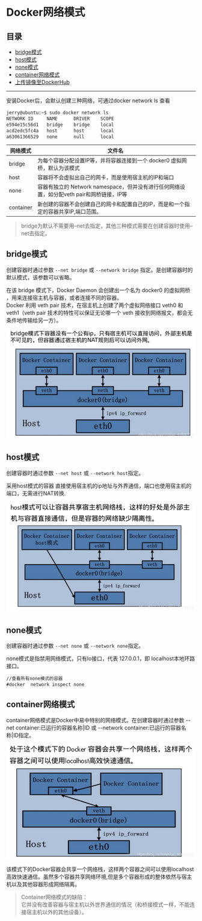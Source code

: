 # Docker网络模式

## 目录
* [bridge模式](#bridge模式)
* [host模式](#host模式)
* [none模式](#none模式)  
* [container网络模式](#container网络模式)
* [上传镜像至DockerHub](#上传镜像至DockerHub)

---

安装Docker后，会默认创建三种网络，可通过docker network ls 查看
```
jerry@ubuntu:~$ sudo docker network ls
NETWORK ID     NAME      DRIVER    SCOPE
e594e15c56d1   bridge    bridge    local
acd2edc5fc4a   host      host      local
a63061366529   none      null      local
```

网络模式 | 文件名	
-----| ---
bridge |为每个容器分配设置IP等，并将容器连接到一个 docker0 虚拟网桥，默认为该模式
host   |  容器将不会虚拟出自己的网卡，而是使用宿主机的IP和端口
none   | 容器有独立的 Network namespace，但并没有进行任何网络设置，如分配veth pair和网桥链接，IP等
container |新创建的容器不会创建自己的网卡和配置自己的IP，而是和一个指定的容器共享IP,端口范围。

>bridge为默认不需要用–net去指定，其他三种模式需要在创建容器时使用–net去指定。


## bridge模式

创建容器时通过参数 `--net bridge` 或 `--network bridge` 指定。是创建容器时的默认模式，该参数可以省略。

在该 bridge 模式下，Docker Daemon 会创建出一个名为 docker0 的虚拟网桥 ，用来连接宿主机与容器，或者连接不同的容器。  
Docker 利用 veth pair 技术，在宿主机上创建了两个虚拟网络接口 veth0 和 veth1（veth pair 技术的特性可以保证无论哪一个 veth 接收到网络报文，都会无条件地传输给另一方）。  

![](./pic/bridge.png)


## host模式

创建容器时通过参数 `--net host` 或 `--network host`指定。

采用host模式的容器 直接使用宿主机的ip地址与外界通信，端口也使用宿主机的端口，无需进行NAT转换.  

![](./pic/host.png)


## none模式

创建容器时通过参数 `--net none` 或 `--network none`指定。

none模式是指禁用网络模式，只有lo接口，代表 127.0.0.1，即 localhost本地环路接口。

```
//查看所有none模式的容器
#docker  network inspect none
```

## container网络模式

container网络模式是Docker中易中特别的网络模式。在创建容器时通过参数 --net container:已运行的容器名称|ID 或 --network container:已运行的容器名称|ID指定。

![](./pic/container.png)

该模式下的Docker容器会共享一个网络栈，这样两个容器之间可以使用localhost高效快速通信。虽然多个容器共享网络环境,但是多个容器形成的整体依然与宿主机以及其他容器形成网络隔离。

>Container网络模式的缺陷：  
>它并没有改善容器与宿主机以外世界通信的情况（和桥接模式一样，不能连接宿主机以外的其他设备）。


